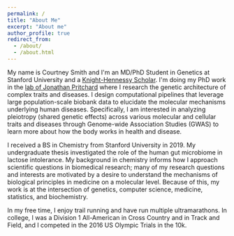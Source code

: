 ```yaml
---
permalink: /
title: "About Me"
excerpt: "About me"
author_profile: true
redirect_from: 
  - /about/
  - /about.html
---
```

My name is Courtney Smith and I'm an MD/PhD Student in Genetics at Stanford University and a <a href="https://knight-hennessy.stanford.edu/" target="_blank">Knight-Hennessy Scholar</a>. I'm doing my PhD work in the <a href="http://web.stanford.edu/group/pritchardlab/home.html" target="_blank">lab of Jonathan Pritchard</a> where I research the genetic architecture of complex traits and diseases. I design computational pipelines that leverage large population-scale biobank data to elucidate the molecular mechanisms underlying human diseases. Specifically, I am interested in analyzing pleiotropy (shared genetic effects) across various molecular and cellular traits and diseases through Genome-wide Association Studies (GWAS) to learn more about how the body works in health and disease.

I received a BS in Chemistry from Stanford University in 2019. My undergraduate thesis investigated the role of the human gut microbiome in lactose intolerance. My background in chemistry informs how I approach scientific questions in biomedical research; many of my research questions and interests are motivated by a desire to understand the mechanisms of biological principles in medicine on a molecular level. Because of this, my work is at the intersection of genetics, computer science, medicine, statistics, and biochemistry.

In my free time, I enjoy trail running and have run multiple ultramarathons. In college, I was a Division 1 All-American in Cross Country and in Track and Field, and I competed in the 2016 US Olympic Trials in the 10k.
